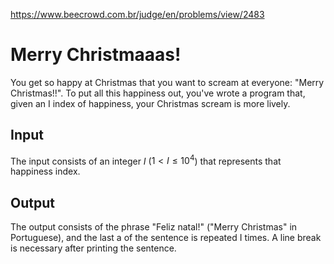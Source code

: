 https://www.beecrowd.com.br/judge/en/problems/view/2483

# Merry Christmaaas!

You get so happy at Christmas that you want to scream at everyone: "Merry
Christmas!!". To put all this happiness out, you've wrote a program that,
given an I index of happiness, your Christmas scream is more lively.

## Input

The input consists of an integer $I$ ($1 < I \leq 10^4$) that represents that
happiness index.

## Output

The output consists of the phrase "Feliz natal!" ("Merry Christmas" in
Portuguese), and the last a of the sentence is repeated I times. A line break
is necessary after printing the sentence.
